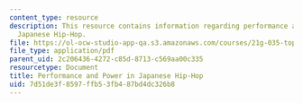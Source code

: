 ```yaml
---
content_type: resource
description: This resource contains information regarding performance and power in
  Japanese Hip-Hop.
file: https://ol-ocw-studio-app-qa.s3.amazonaws.com/courses/21g-035-topics-in-culture-and-globalization-fall-2003/7d51de3f8597ffb53fb487bd4dc326b8_MIT21G_035F03_l08.pdf
file_type: application/pdf
parent_uid: 2c206436-4272-c85d-8713-c569aa00c335
resourcetype: Document
title: Performance and Power in Japanese Hip-Hop
uid: 7d51de3f-8597-ffb5-3fb4-87bd4dc326b8
---
```

